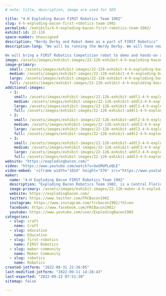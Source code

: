 ```yaml
---
# note: title, description, image are used for SEO

title: "4-H Exploding Bacon FIRST Robotics Team 1902"
slug: 4-h-exploding-bacon-first-robotics-team-1902
permalink: /exhibits/4-h-exploding-bacon-first-robotics-team-1902/
exhibit-id: 22-126
space-number: Unassigned
description: "Nerdy Derby and Robot demo as a part of FIRST Robotics"
description-long: "We will be running the Nerdy Derby. We will have new car supplies so that attendees can make, race, and keep their cars. 

We will bring a FIRST Robotics Competition robot to demo and hands-on activities and information for STEM education."
image: /assets/images/exhibit-images/22-126-exhibit-4-h-exploding-bacon-first-robotics-team-1902-43-1902-exploding-bacon-logo-2655-large.jpg
image-primary: 
  small: /assets/images/exhibit-images/22-126-exhibit-4-h-exploding-bacon-first-robotics-team-1902-43-1902-exploding-bacon-logo-2655-small.jpg
  medium: /assets/images/exhibit-images/22-126-exhibit-4-h-exploding-bacon-first-robotics-team-1902-43-1902-exploding-bacon-logo-2655-medium.jpg
  large: /assets/images/exhibit-images/22-126-exhibit-4-h-exploding-bacon-first-robotics-team-1902-43-1902-exploding-bacon-logo-2655-large.jpg
  full: /assets/images/exhibit-images/22-126-exhibit-4-h-exploding-bacon-first-robotics-team-1902-43-1902-exploding-bacon-logo-2655-full.jpg
additional-images: 
  - 1:
    small: /assets/images/exhibit-images/22-126-exhibit-addl1-4-h-exploding-bacon-first-robotics-team-1902-hof-small.jpg
    medium: /assets/images/exhibit-images/22-126-exhibit-addl1-4-h-exploding-bacon-first-robotics-team-1902-hof-medium.jpg
    large: /assets/images/exhibit-images/22-126-exhibit-addl1-4-h-exploding-bacon-first-robotics-team-1902-hof-large.jpg
    full: /assets/images/exhibit-images/22-126-exhibit-addl1-4-h-exploding-bacon-first-robotics-team-1902-hof-full.jpg
  - 2:
    small: /assets/images/exhibit-images/22-126-exhibit-addl2-4-h-exploding-bacon-first-robotics-team-1902-hamazon-small.jpg
    medium: /assets/images/exhibit-images/22-126-exhibit-addl2-4-h-exploding-bacon-first-robotics-team-1902-hamazon-medium.jpg
    large: /assets/images/exhibit-images/22-126-exhibit-addl2-4-h-exploding-bacon-first-robotics-team-1902-hamazon-large.jpg
    full: /assets/images/exhibit-images/22-126-exhibit-addl2-4-h-exploding-bacon-first-robotics-team-1902-hamazon-full.jpg
  - 3:
    small: /assets/images/exhibit-images/22-126-exhibit-addl3-4-h-exploding-bacon-first-robotics-team-1902-img-4733-small.jpg
    medium: /assets/images/exhibit-images/22-126-exhibit-addl3-4-h-exploding-bacon-first-robotics-team-1902-img-4733-medium.jpg
    large: /assets/images/exhibit-images/22-126-exhibit-addl3-4-h-exploding-bacon-first-robotics-team-1902-img-4733-large.jpg
    full: /assets/images/exhibit-images/22-126-exhibit-addl3-4-h-exploding-bacon-first-robotics-team-1902-img-4733-full.jpg
website: "https://explodingbacon.com/"
video: "https://www.youtube.com/watch?v=SwSMUPLeQLE"
video-embed: '<iframe width="1024" height="576" src="https://www.youtube.com/embed/SwSMUPLeQLE?feature=oembed" frameborder="0" allow="accelerometer; autoplay; clipboard-write; encrypted-media; gyroscope; picture-in-picture" allowfullscreen title="Exploding Bacon 1902 - 2019 Chairmans Video"></iframe>'
maker: 
  name: "4-H Exploding Bacon FIRST Robotics Team 1902"
  description: "Exploding Bacon Robotics Team 1902, is a Central Florida 4-H club for High School aged students that builds 125 lb robots to compete in the FIRST Robotics Competition. Our students learn engineering, computer programming, and hands-on machinery skills, as well as the problem solving, strategic thinking, time management, public speaking, teamwork and leadership skills essential in any career. The goal is to inspire and support these youth members to continue on to higher education in trade schools and STEM programs in college."
  image-primary: /assets/images/exhibit-images/22-126-maker-4-h-exploding-bacon-first-robotics-team-1902-1902-exploding-bacon-logo-medium.jpg
  website: https://explodingbacon.com/
  twitter: https://www.twitter.com/FRCBacon1902
  instagram: https://www.instagram.com/frcbacon1902/?hl=en
  facebook: https://www.facebook.com/FRCBacon1902/
  youtube: https://www.youtube.com/user/ExplodingBacon1902
categories: 
  - slug: craft
    name: Craft
  - slug: education
    name: Education
  - slug: first-robotics
    name: FIRST Robotics
  - slug: maker-community
    name: Maker Community
  - slug: robotics
    name: Robotics
created-jotform: "2022-08-31 22:36:05"
last-modified-jotform: "2022-09-11 14:28:43"
last-exported: "2022-09-22 07:51:30"
sitemap: false

---
```

